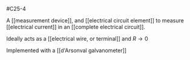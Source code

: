 #C25-4 

A [[measurement device]], and [[electrical circuit element]] to measure [[electrical current]] in an [[complete electrical circuit]].

Ideally acts as a [[electrical wire, or terminal]] and $R\rightarrow 0$

Implemented with a [[d'Arsonval galvanometer]]